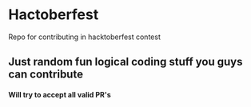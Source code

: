 # Hactoberfest
Repo for contributing in hacktoberfest contest

## Just random fun logical coding stuff you guys can contribute

#### Will try to accept all valid PR's
